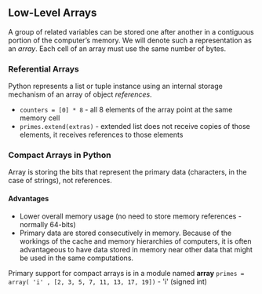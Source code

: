 ## Low-Level Arrays
A group of related variables can be stored one after another in a contiguous portion of the computer’s memory. 
We will denote such a representation as an _array_.
Each cell of an array must use the same number of bytes.

### Referential Arrays
Python represents a list or tuple instance using an internal storage mechanism of an array of object _references_.

* ```counters = [0] * 8``` - all 8 elements of the array point at the same memory cell
* ```primes.extend(extras)``` - extended list does not receive copies of those elements, it receives references to those elements

### Compact Arrays in Python
Array is storing the bits that represent the primary data (characters, in the case of strings), not references.

#### Advantages
* Lower overall memory usage (no need to store memory references - normally 64-bits)
* Primary data are stored consecutively in memory. Because of the workings of the cache and memory hierarchies of computers, it is often advantageous to have data stored in memory near other data that might be used in the same computations.

Primary support for compact arrays is in a module named __array__
```primes = array( 'i' , [2, 3, 5, 7, 11, 13, 17, 19])``` - 'i' (signed int)
